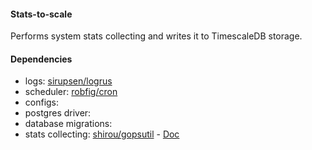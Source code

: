 #### Stats-to-scale

Performs system stats collecting and writes it to TimescaleDB storage.

#### Dependencies

- logs: [sirupsen/logrus](https://github.com/sirupsen/logrus)
- scheduler: [robfig/cron](https://github.com/robfig/cron)
- configs:
- postgres driver:
- database migrations:
- stats collecting: [shirou/gopsutil](https://github.com/shirou/gopsutil) - [Doc](https://godoc.org/github.com/shirou/gopsutil)

